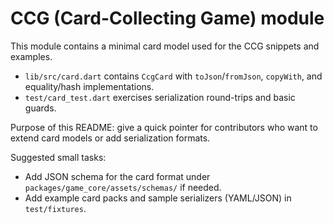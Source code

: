 # CCG (Card-Collecting Game) module

This module contains a minimal card model used for the CCG snippets and examples.

-    `lib/src/card.dart` contains `CcgCard` with `toJson`/`fromJson`, `copyWith`, and equality/hash implementations.
-    `test/card_test.dart` exercises serialization round-trips and basic guards.

Purpose of this README: give a quick pointer for contributors who want to extend card models or add serialization formats.

Suggested small tasks:

-    Add JSON schema for the card format under `packages/game_core/assets/schemas/` if needed.
-    Add example card packs and sample serializers (YAML/JSON) in `test/fixtures`.

